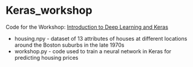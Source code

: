 # Keras_workshop
Code for the Workshop: [Introduction to Deep Learning and Keras](https://docs.google.com/presentation/d/1dFkjlZyvl_xIjFHRTMe_FJRz_BfoWJ6nkpOFnJHNNC0/edit)
- housing.npy - dataset of 13 attributes of houses at different locations around the Boston suburbs in the late 1970s
- workshop.py - code used to train a neural network in Keras for predicting housing prices

